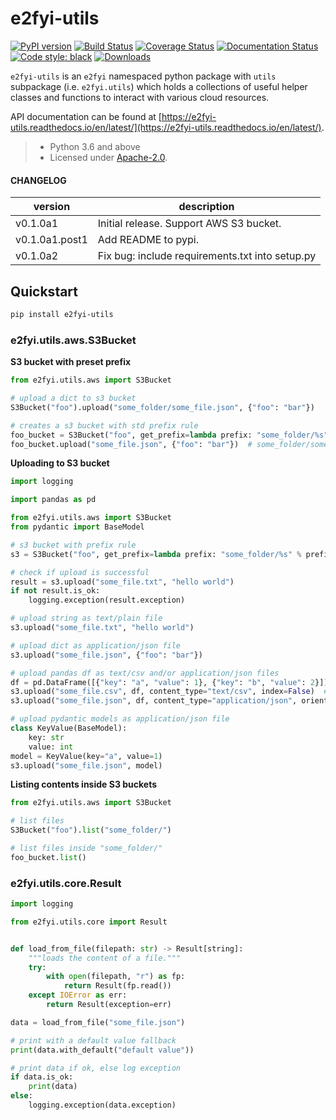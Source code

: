# e2fyi-utils

[![PyPI version](https://badge.fury.io/py/e2fyi-utils.svg)](https://badge.fury.io/py/e2fyi-utils)
[![Build Status](https://travis-ci.org/e2fyi/py-utils.svg?branch=master)](https://travis-ci.org/e2fyi/py-utils)
[![Coverage Status](https://coveralls.io/repos/github/e2fyi/py-utils/badge.svg?branch=master)](https://coveralls.io/github/e2fyi/py-utils?branch=master)
[![Documentation Status](https://readthedocs.org/projects/e2fyi-utils/badge/?version=latest)](https://e2fyi-utils.readthedocs.io/en/latest/?badge=latest)
[![Code style: black](https://img.shields.io/badge/code%20style-black-000000.svg)](https://github.com/psf/black)
[![Downloads](https://pepy.tech/badge/e2fyi-utils)](https://pepy.tech/project/e2fyi-utils)

`e2fyi-utils` is an `e2fyi` namespaced python package with `utils` subpackage
(i.e. `e2fyi.utils`) which holds a collections of useful helper classes and
functions to interact with various cloud resources.

API documentation can be found at [https://e2fyi-utils.readthedocs.io/en/latest/](https://e2fyi-utils.readthedocs.io/en/latest/).

> - Python 3.6 and above
> - Licensed under [Apache-2.0](./LICENSE).

#### CHANGELOG

| version        | description                                     |
| -------------- | ----------------------------------------------- |
| v0.1.0a1       | Initial release. Support AWS S3 bucket.         |
| v0.1.0a1.post1 | Add README to pypi.                             |
| v0.1.0a2       | Fix bug: include requirements.txt into setup.py |

## Quickstart

```bash
pip install e2fyi-utils
```

### e2fyi.utils.aws.S3Bucket

**S3 bucket with preset prefix**

```py
from e2fyi.utils.aws import S3Bucket

# upload a dict to s3 bucket
S3Bucket("foo").upload("some_folder/some_file.json", {"foo": "bar"})

# creates a s3 bucket with std prefix rule
foo_bucket = S3Bucket("foo", get_prefix=lambda prefix: "some_folder/%s" % prefix)
foo_bucket.upload("some_file.json", {"foo": "bar"})  # some_folder/some_file.json
```

**Uploading to S3 bucket**

```py
import logging

import pandas as pd

from e2fyi.utils.aws import S3Bucket
from pydantic import BaseModel

# s3 bucket with prefix rule
s3 = S3Bucket("foo", get_prefix=lambda prefix: "some_folder/%s" % prefix)

# check if upload is successful
result = s3.upload("some_file.txt", "hello world")
if not result.is_ok:
    logging.exception(result.exception)

# upload string as text/plain file
s3.upload("some_file.txt", "hello world")

# upload dict as application/json file
s3.upload("some_file.json", {"foo": "bar"})

# upload pandas df as text/csv and/or application/json files
df = pd.DataFrame([{"key": "a", "value": 1}, {"key": "b", "value": 2}])
s3.upload("some_file.csv", df, content_type="text/csv", index=False)  # extra kwargs can be passed to pandas.to_csv method
s3.upload("some_file.json", df, content_type="application/json", orient="records")  # extra kwargs can be passed to pandas.to_json method

# upload pydantic models as application/json file
class KeyValue(BaseModel):
    key: str
    value: int
model = KeyValue(key="a", value=1)
s3.upload("some_file.json", model)

```

**Listing contents inside S3 buckets**

```py
from e2fyi.utils.aws import S3Bucket

# list files
S3Bucket("foo").list("some_folder/")

# list files inside "some_folder/"
foo_bucket.list()
```

### e2fyi.utils.core.Result

```py
import logging

from e2fyi.utils.core import Result


def load_from_file(filepath: str) -> Result[string]:
    """loads the content of a file."""
    try:
        with open(filepath, "r") as fp:
            return Result(fp.read())
    except IOError as err:
        return Result(exception=err)

data = load_from_file("some_file.json")

# print with a default value fallback
print(data.with_default("default value"))

# print data if ok, else log exception
if data.is_ok:
    print(data)
else:
    logging.exception(data.exception)

```
